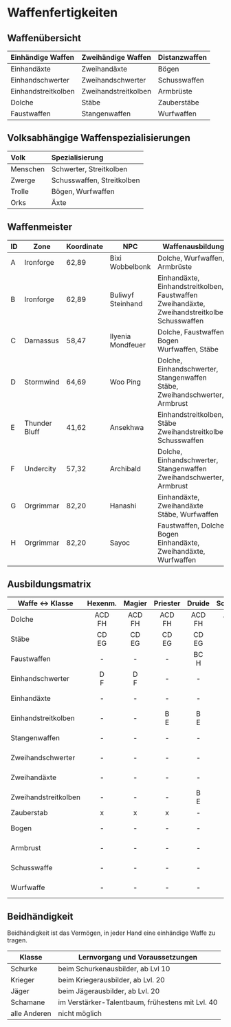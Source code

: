 # Waffenfertigkeiten

## Waffenübersicht

|Einhändige Waffen|Zweihändige Waffen|Distanzwaffen|
|:--- |:--- |:--- |
|Einhandäxte|Zweihandäxte|Bögen|
|Einhandschwerter|Zweihandschwerter|Schusswaffen|
|Einhandstreitkolben|Zweihandstreitkolben|Armbrüste|
|Dolche|Stäbe|Zauberstäbe|
|Faustwaffen|Stangenwaffen|Wurfwaffen|

## Volksabhängige Waffenspezialisierungen

|Volk|Spezialisierung|
|:--- |:--- |
|Menschen|Schwerter, Streitkolben|
|Zwerge|Schusswaffen, Streitkolben|
|Trolle|Bögen, Wurfwaffen|
|Orks|Äxte|

## Waffenmeister

|ID|Zone|Koordinate|NPC|Waffenausbildung|
|--- |--- |--- |--- |--- |
|A|Ironforge|62,89|Bixi Wobbelbonk|Dolche, Wurfwaffen, Armbrüste|
|B|Ironforge|62,89|Buliwyf Steinhand|Einhandäxte, Einhandstreitkolben, Faustwaffen<br>Zweihandäxte, Zweihandstreitkolben, Schusswaffen|
|C|Darnassus|58,47|Ilyenia Mondfeuer|Dolche, Faustwaffen, Bogen<br>Wurfwaffen, Stäbe|
|D|Stormwind|64,69|Woo Ping|Dolche, Einhandschwerter, Stangenwaffen<br>Stäbe, Zweihandschwerter, Armbrust|
|E|Thunder Bluff|41,62|Ansekhwa|Einhandstreitkolben, Stäbe<br>Zweihandstreitkolben, Schusswaffen|
|F|Undercity|57,32|Archibald|Dolche, Einhandschwerter, Stangenwaffen<br>Zweihandschwerter, Armbrust|
|G|Orgrimmar|82,20|Hanashi|Einhandäxte, Zweihandäxte<br>Stäbe, Wurfwaffen|
|H|Orgrimmar|82,20|Sayoc|Faustwaffen, Dolche, Bogen<br>Einhandäxte, Zweihandäxte, Wurfwaffen|

## Ausbildungsmatrix

|Waffe <-> Klasse |Hexenm.|Magier|Priester|Druide|Schurke|Jäger|Schamane|Paladin|Krieger|
|---|:-:|:-:|:-:|:-:|:-:|:-:|:-:|:-:|:-:|
|Dolche|ACD<br>FH|ACD<br>FH|ACD<br>FH|ACD<br>FH|ACD<br>FH|ACD<br>FH|-<br>FH|-|ACD<br>FH|
|Stäbe|CD<br>EG|CD<br>EG|CD<br>EG|CD<br>EG|-|CD<br>EG|-<br>EG|-|CD<br>EG|
|Faustwaffen|-|-|-|BC<br>H|BC<br>H|BC<br>H|-<br>H|-|BC<br>H|
|Einhandschwerter|D<br>F|D<br>F|-|-|D<br>F|D<br>F|-|D<br>-|D<br>F|
|Einhandäxte|-|-|-|-|-|B<br>GH|-<br>GH|B<br>-|B<br>GH|
|Einhandstreitkolben|-|-|B<br>E|B<br>E|B<br>E|-|-<br>E|B<br>-|B<br>E|
|Stangenwaffen|-|-|-|-|-|D<br>F|-|D<br>-|D<br>F|
|Zweihandschwerter|-|-|-|-|-|D<br>F|-|D<br>-|D<br>F|
|Zweihandäxte|-|-|-|-|-|B<br>GH|-<br>GH|B<br>-|B<br>GH|
|Zweihandstreitkolben|-|-|-|B<br>E|-|-|-<br>E|B<br>-|B<br>E|
|Zauberstab|x|x|x|-|-|-|-|-|-|
|Bogen|-|-|-|-|C<br>H|C<br>H|-|-|C<br>H|
|Armbrust|-|-|-|-|AD<br>F|AD<br>F|-|-|AD<br>F|
|Schusswaffe|-|-|-|-|B<br>E|B<br>E|-|-|B<br>E|
|Wurfwaffe|-|-|-|-|AC<br>GH|AC<br>GH|-|-|AC<br>GH|

## Beidhändigkeit

Beidhändigkeit ist das Vermögen, in jeder Hand eine einhändige Waffe zu tragen.

|Klasse|Lernvorgang und Voraussetzungen|
|---|---|
|Schurke|beim Schurkenausbilder, ab Lvl 10|
|Krieger|beim Kriegerausbilder, ab Lvl. 20|
|Jäger|beim Jägerausbilder, ab Lvl. 20|
|Schamane|im Verstärker-Talentbaum, frühestens mit Lvl. 40|
|alle Anderen|nicht möglich|

